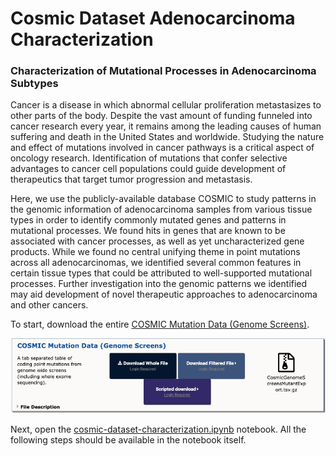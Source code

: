 # Cosmic Dataset Adenocarcinoma Characterization
### Characterization of Mutational Processes in Adenocarcinoma Subtypes

Cancer is a disease in which abnormal cellular proliferation metastasizes to other parts of the body. Despite the vast amount of funding funneled into cancer research every year, it remains among the leading causes of human suffering and death in the United States and worldwide. Studying the nature and effect of mutations involved in cancer pathways is a critical aspect of oncology research. Identification of mutations that confer selective advantages to cancer cell populations could guide development of therapeutics that target tumor progression and metastasis. 

Here, we use the publicly-available database COSMIC to study patterns in the genomic information of adenocarcinoma samples from various tissue types in order to identify commonly mutated genes and patterns in mutational processes. We found hits in genes that are known to be associated with cancer processes, as well as yet uncharacterized gene products. While we found no central unifying theme in point mutations across all adenocarcinomas, we identified several common features in certain tissue types that could be attributed to well-supported mutational processes. Further investigation into the genomic patterns we identified may aid development of novel therapeutic approaches to adenocarcinoma and other cancers.

To start, download the entire [COSMIC Mutation Data (Genome Screens)](https://cancer.sanger.ac.uk/cosmic/download). 

![Correct dataset (though others are likely to be compatible as well for code](docs/images/CancerSangerCOSMIC.png)

Next, open the [cosmic-dataset-characterization.ipynb](cosmic-dataset-characterization.ipynb) notebook. All the following steps should be available in the notebook itself.
